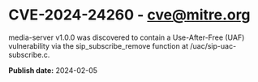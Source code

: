 # CVE-2024-24260 - cve@mitre.org

media-server v1.0.0 was discovered to contain a Use-After-Free (UAF) vulnerability via the sip_subscribe_remove function at /uac/sip-uac-subscribe.c.

**Publish date:** 2024-02-05
